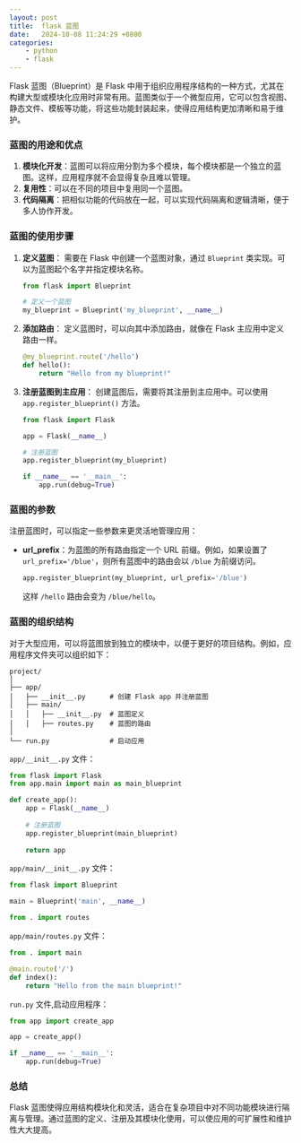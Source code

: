 ```yaml
---
layout: post
title:  flask 蓝图
date:   2024-10-08 11:24:29 +0800
categories: 
    - python 
    - flask
---
```


Flask 蓝图（Blueprint）是 Flask 中用于组织应用程序结构的一种方式，尤其在构建大型或模块化应用时非常有用。蓝图类似于一个微型应用，它可以包含视图、静态文件、模板等功能，将这些功能封装起来，使得应用结构更加清晰和易于维护。

### 蓝图的用途和优点
1. **模块化开发**：蓝图可以将应用分割为多个模块，每个模块都是一个独立的蓝图。这样，应用程序就不会显得复杂且难以管理。
2. **复用性**：可以在不同的项目中复用同一个蓝图。
3. **代码隔离**：把相似功能的代码放在一起，可以实现代码隔离和逻辑清晰，便于多人协作开发。

### 蓝图的使用步骤

1. **定义蓝图**：
   需要在 Flask 中创建一个蓝图对象，通过 `Blueprint` 类实现。可以为蓝图起个名字并指定模块名称。

   ```python
   from flask import Blueprint

   # 定义一个蓝图
   my_blueprint = Blueprint('my_blueprint', __name__)
   ```

2. **添加路由**：
   定义蓝图时，可以向其中添加路由，就像在 Flask 主应用中定义路由一样。

   ```python
   @my_blueprint.route('/hello')
   def hello():
       return "Hello from my blueprint!"
   ```

3. **注册蓝图到主应用**：
   创建蓝图后，需要将其注册到主应用中。可以使用 `app.register_blueprint()` 方法。

   ```python
   from flask import Flask

   app = Flask(__name__)

   # 注册蓝图
   app.register_blueprint(my_blueprint)
   
   if __name__ == '__main__':
       app.run(debug=True)
   ```

### 蓝图的参数
注册蓝图时，可以指定一些参数来更灵活地管理应用：

- **url_prefix**：为蓝图的所有路由指定一个 URL 前缀。例如，如果设置了 `url_prefix='/blue'`，则所有蓝图中的路由会以 `/blue` 为前缀访问。
  ```python
  app.register_blueprint(my_blueprint, url_prefix='/blue')
  ```
  这样 `/hello` 路由会变为 `/blue/hello`。

### 蓝图的组织结构
对于大型应用，可以将蓝图放到独立的模块中，以便于更好的项目结构。例如，应用程序文件夹可以组织如下：

```
project/
│
├── app/
│   ├── __init__.py      # 创建 Flask app 并注册蓝图
│   ├── main/
│   │   ├── __init__.py  # 蓝图定义
│   │   ├── routes.py    # 蓝图的路由
│
└── run.py               # 启动应用
```

`app/__init__.py` 文件：

```python
from flask import Flask
from app.main import main as main_blueprint

def create_app():
    app = Flask(__name__)
    
    # 注册蓝图
    app.register_blueprint(main_blueprint)
    
    return app
```

`app/main/__init__.py` 文件：

```python
from flask import Blueprint

main = Blueprint('main', __name__)

from . import routes
```

`app/main/routes.py` 文件：

```python
from . import main

@main.route('/')
def index():
    return "Hello from the main blueprint!"
```

`run.py` 文件,启动应用程序：

```py
from app import create_app

app = create_app()

if __name__ == '__main__':
    app.run(debug=True)
```

### 总结
Flask 蓝图使得应用结构模块化和灵活，适合在复杂项目中对不同功能模块进行隔离与管理。通过蓝图的定义、注册及其模块化使用，可以使应用的可扩展性和维护性大大提高。